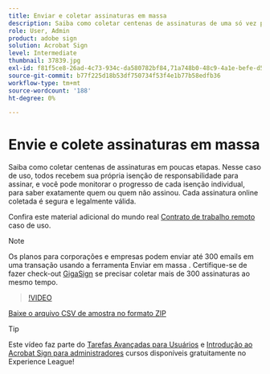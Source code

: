 ```yaml
---
title: Enviar e coletar assinaturas em massa
description: Saiba como coletar centenas de assinaturas de uma só vez para qualquer documento em poucas etapas
role: User, Admin
product: adobe sign
solution: Acrobat Sign
level: Intermediate
thumbnail: 37839.jpg
exl-id: f81f5ce8-26ad-4c73-934c-da580782bf84,71a748b0-48c9-4a1e-befe-d5f311d6c05e
source-git-commit: b77f225d18b53df750734f53f4e1b77b58edfb36
workflow-type: tm+mt
source-wordcount: '188'
ht-degree: 0%

---
```


# Envie e colete assinaturas em massa

Saiba como coletar centenas de assinaturas em poucas etapas. Nesse caso de uso, todos recebem sua própria isenção de responsabilidade para assinar, e você pode monitorar o progresso de cada isenção individual, para saber exatamente quem ou quem não assinou. Cada assinatura online coletada é segura e legalmente válida.

Confira este material adicional do mundo real [Contrato de trabalho remoto](https://experienceleague.adobe.com/docs/document-cloud-learn/sign-learning-hub/expand/recipes/gov/usecasegovtelework.html?lang=en) caso de uso.

>[!NOTE]
>
>Os planos para corporações e empresas podem enviar até 300 emails em uma transação usando a ferramenta Enviar em massa . Certifique-se de fazer check-out [GigaSign](https://experienceleague.adobe.com/docs/document-cloud-learn/sign-learning-hub/develop/custom/gigasign.html?lang=en) se precisar coletar mais de 300 assinaturas ao mesmo tempo.

>[!VIDEO](https://video.tv.adobe.com/v/33655?hidetitle=true)

[Baixe o arquivo CSV de amostra no formato ZIP](../assets/megasign_merge_sample.zip)

>[!TIP]
>
>Este vídeo faz parte do [Tarefas Avançadas para Usuários](https://experienceleague.adobe.com/?recommended=Sign-U-1-2020.3) e [Introdução ao Acrobat Sign para administradores](https://experienceleague.adobe.com/?recommended=Sign-A-1-2020.2) cursos disponíveis gratuitamente no Experience League!
